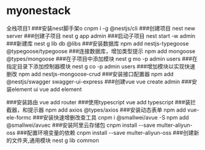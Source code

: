 # myonestack
全栈项目1
###安装nest脚手架o
cnpm i -g @nestjs/cli
###创建项目
nest new server
###创建子项目
nest g app admin
###启动子项目
nest start -w admin
###新建库
nest g lib db
@libs
###安装数据库
npm add nestjs-typegoose @typegoose/typegoose
###连接数据库，增加类型提示
npm add mongoose @types/mongoose
###在子项目中添加模块
nest g mo -p admin users
###在指定目录下添加控制器模块
nest g co -p admin users
###增加模块以实现快速删改
npm add nestjs-mongoose-crud
###安装接口配置器
npm add @nestjs/swagger swagger-ui-express
###创建vue
vue create admin
###安装element ui
vue add element

###安装路由
vue add router
###使用typescript
vue add typescript
###装拦截器，和提示器
npm add axios @types/axios
###安装动态表单
npm add vue-ele-formc
###安装快速增删改查工具
cnpm i @smallwei/avue -S
npm add @smallwei/avuec
###安装阿里云存储包
cnpm install --save multer-aliyun-oss
###配置环境变量的依赖
cnpm install --save multer-aliyun-oss
###创建新的文件夹,通用模块
nest g lib common